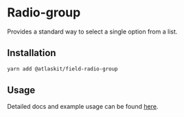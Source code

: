 # Radio-group

Provides a standard way to select a single option from a list.

## Installation

```sh
yarn add @atlaskit/field-radio-group
```

## Usage

Detailed docs and example usage can be found [here](https://atlaskit.atlassian.com/packages/design-system/field-radio-group).
